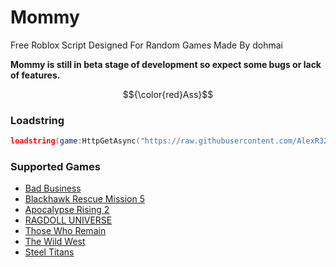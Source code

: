 # Mommy
Free Roblox Script Designed For Random Games
Made By dohmai

**Mommy is still in beta stage of development so expect some bugs or lack of features.**  

$${\color{red}Ass}$$	


### Loadstring
```lua
loadstring(game:HttpGetAsync("https://raw.githubusercontent.com/AlexR32/Parvus/main/Loader.lua"))()
```
### Supported Games
- [Bad Business](https://www.roblox.com/games/3233893879/)
- [Blackhawk Rescue Mission 5](https://www.roblox.com/games/2916899287/)
- [Apocalypse Rising 2](https://www.roblox.com/games/863266079/)
- [RAGDOLL UNIVERSE](https://www.roblox.com/games/1466995005/)
- [Those Who Remain](https://www.roblox.com/games/488667523/)
- [The Wild West](https://www.roblox.com/games/2317712696/)
- [Steel Titans](https://www.roblox.com/games/4746041618/)
